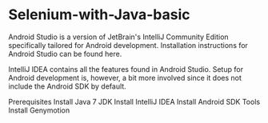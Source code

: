 # Selenium-with-Java-basic

Android Studio is a version of JetBrain's IntelliJ Community Edition specifically tailored for Android development. Installation instructions for Android Studio can be found here.

IntelliJ IDEA contains all the features found in Android Studio. Setup for Android development is, however, a bit more involved since it does not include the Android SDK by default.

Prerequisites
Install Java 7 JDK
Install IntelliJ IDEA
Install Android SDK Tools
Install Genymotion
